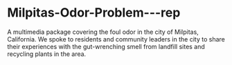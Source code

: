 # Milpitas-Odor-Problem---rep
A multimedia package covering the foul odor in the city of Milpitas, California. We spoke to residents and community leaders in the city to share their experiences with the gut-wrenching smell from landfill sites and recycling plants in the area. 
